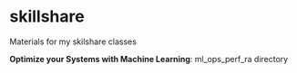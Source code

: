 # skillshare
Materials for my skilshare classes

<b>Optimize your Systems with Machine Learning</b>: ml_ops_perf_ra directory

